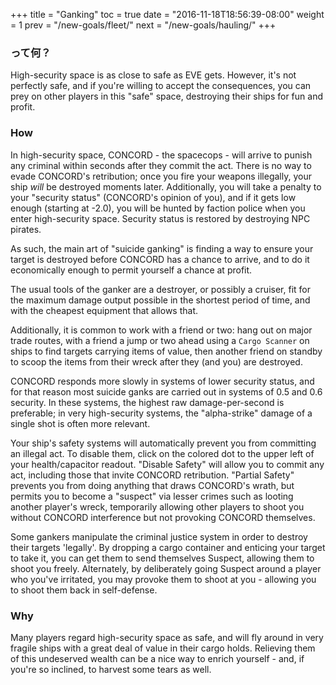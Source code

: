 +++ title = "Ganking" toc = true date = "2016-11-18T18:56:39-08:00" weight = 1 prev = "/new-goals/fleet/" next = "/new-goals/hauling/" +++

### って何？

High-security space is as close to safe as EVE gets. However, it's not perfectly safe, and if you're willing to accept the consequences, you can prey on other players in this "safe" space, destroying their ships for fun and profit.

### How

In high-security space, CONCORD - the spacecops - will arrive to punish any criminal within seconds after they commit the act. There is no way to evade CONCORD's retribution; once you fire your weapons illegally, your ship *will* be destroyed moments later. Additionally, you will take a penalty to your "security status" (CONCORD's opinion of you), and if it gets low enough (starting at -2.0), you will be hunted by faction police when you enter high-security space. Security status is restored by destroying NPC pirates.

As such, the main art of "suicide ganking" is finding a way to ensure your target is destroyed before CONCORD has a chance to arrive, and to do it economically enough to permit yourself a chance at profit.

The usual tools of the ganker are a destroyer, or possibly a cruiser, fit for the maximum damage output possible in the shortest period of time, and with the cheapest equipment that allows that.

Additionally, it is common to work with a friend or two: hang out on major trade routes, with a friend a jump or two ahead using a `Cargo Scanner` on ships to find targets carrying items of value, then another friend on standby to scoop the items from their wreck after they (and you) are destroyed.

CONCORD responds more slowly in systems of lower security status, and for that reason most suicide ganks are carried out in systems of 0.5 and 0.6 security. In these systems, the highest raw damage-per-second is preferable; in very high-security systems, the "alpha-strike" damage of a single shot is often more relevant.

Your ship's safety systems will automatically prevent you from committing an illegal act. To disable them, click on the colored dot to the upper left of your health/capacitor readout. "Disable Safety" will allow you to commit any act, including those that invite CONCORD retribution. "Partial Safety" prevents you from doing anything that draws CONCORD's wrath, but permits you to become a "suspect" via lesser crimes such as looting another player's wreck, temporarily allowing other players to shoot you without CONCORD interference but not provoking CONCORD themselves.

Some gankers manipulate the criminal justice system in order to destroy their targets 'legally'. By dropping a cargo container and enticing your target to take it, you can get them to send themselves Suspect, allowing them to shoot you freely. Alternately, by deliberately going Suspect around a player who you've irritated, you may provoke them to shoot at you - allowing you to shoot them back in self-defense.

### Why

Many players regard high-security space as safe, and will fly around in very fragile ships with a great deal of value in their cargo holds. Relieving them of this undeserved wealth can be a nice way to enrich yourself - and, if you're so inclined, to harvest some tears as well.